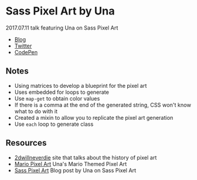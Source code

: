 # Sass Pixel Art by Una

2017.07.11 talk featuring Una on Sass Pixel Art

- [Blog](https://una.im/#💁)
- [Twitter](https://twitter.com/una)
- [CodePen](https://codepen.io/una/)

## Notes
- Using matrices to develop a blueprint for the pixel art
- Uses embedded for loops to generate
- Use `map-get` to obtain color values
- If there is a comma at the end of the generated string, CSS won't know what to do with it
- Created a mixin to allow you to replicate the pixel art generation
- Use `each` loop to generate class

## Resources

- [2dwillneverdie](http://2dwillneverdie.com/intro/) site that talks about the history of pixel art
- [Mario Pixel Art](https://codepen.io/una/pen/oXXRgg?html-preprocessor=slim) Una's Mario Themed Pixel Art
- [Sass Pixel Art](http://una.im/sass-pixel-art) Blog post by Una on Sass Pixel Art

